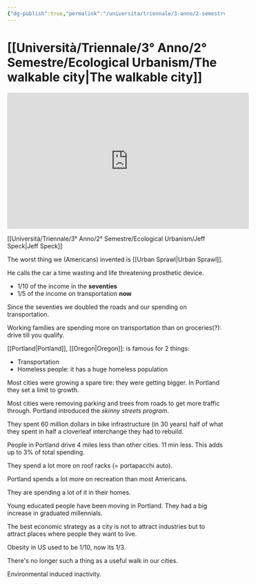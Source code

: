 ```yaml
---
{"dg-publish":true,"permalink":"/universita/triennale/3-anno/2-semestre/ecological-urbanism/the-walkable-city/"}
---
```



# [[Università/Triennale/3° Anno/2° Semestre/Ecological Urbanism/The walkable city\|The walkable city]]

<iframe width="560" height="315" src="https://www.youtube.com/embed/Wai4ub90stQ?si=PkqwhV8aqOnYlkAg" title="YouTube video player" frameborder="0" allow="accelerometer; autoplay; clipboard-write; encrypted-media; gyroscope; picture-in-picture; web-share" referrerpolicy="strict-origin-when-cross-origin" allowfullscreen></iframe>

[[Università/Triennale/3° Anno/2° Semestre/Ecological Urbanism/Jeff Speck\|Jeff Speck]]


The worst thing we (Americans) invented is [[Urban Sprawl\|Urban Sprawl]].

He calls the car a time wasting and life threatening prosthetic device.


- 1/10 of the income in the **seventies**
- 1/5 of the income on transportation **now**

Since the seventies we doubled the roads and our spending on transportation.

Working families are spending more on transportation than on groceries(?): drive till you qualify.

[[Portland\|Portland]], [[Oregon\|Oregon]]:
is famous for 2 things:
- Transportation
- Homeless people: it has a huge homeless population

Most cities were growing a spare tire: they were getting bigger. In Portland they set a limit to growth. 

Most cities were removing parking and trees from roads to get more traffic through. Portland introduced the *skinny streets program*.

They spent 60 million dollars in bike infrastructure (in 30 years) half of what they spent in half a cloverleaf interchange they had to rebuild.

People in Portland drive 4 miles less than other cities. 11 min less. This adds up to 3% of total spending.

They spend a lot more on roof racks (= portapacchi auto).

Portland spends a lot more on recreation than most Americans.

They are spending a lot of it in their homes. 

Young educated people have been moving in Portland. They had a big increase in graduated millennials. 

The best economic strategy as a city is not to attract industries but to attract places where people they want to live.

Obesity in US used to be 1/10, now its 1/3.

There's no longer such a thing as a useful walk in our cities.

Environmental induced inactivity.



















